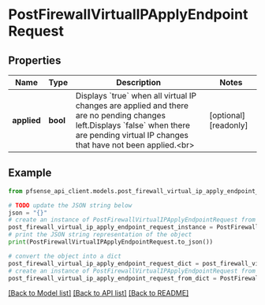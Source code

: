 # PostFirewallVirtualIPApplyEndpointRequest


## Properties

Name | Type | Description | Notes
------------ | ------------- | ------------- | -------------
**applied** | **bool** | Displays &#x60;true&#x60; when all virtual IP changes are applied and there are no pending changes left.Displays &#x60;false&#x60; when there are pending virtual IP changes that have not been applied.&lt;br&gt; | [optional] [readonly] 

## Example

```python
from pfsense_api_client.models.post_firewall_virtual_ip_apply_endpoint_request import PostFirewallVirtualIPApplyEndpointRequest

# TODO update the JSON string below
json = "{}"
# create an instance of PostFirewallVirtualIPApplyEndpointRequest from a JSON string
post_firewall_virtual_ip_apply_endpoint_request_instance = PostFirewallVirtualIPApplyEndpointRequest.from_json(json)
# print the JSON string representation of the object
print(PostFirewallVirtualIPApplyEndpointRequest.to_json())

# convert the object into a dict
post_firewall_virtual_ip_apply_endpoint_request_dict = post_firewall_virtual_ip_apply_endpoint_request_instance.to_dict()
# create an instance of PostFirewallVirtualIPApplyEndpointRequest from a dict
post_firewall_virtual_ip_apply_endpoint_request_from_dict = PostFirewallVirtualIPApplyEndpointRequest.from_dict(post_firewall_virtual_ip_apply_endpoint_request_dict)
```
[[Back to Model list]](../README.md#documentation-for-models) [[Back to API list]](../README.md#documentation-for-api-endpoints) [[Back to README]](../README.md)


